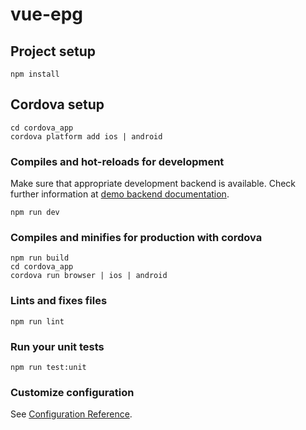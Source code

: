 # vue-epg

## Project setup
```
npm install
```

## Cordova setup
```
cd cordova_app
cordova platform add ios | android
```

### Compiles and hot-reloads for development
Make sure that appropriate development backend is available. Check further information at [demo backend documentation](https://github.com/NoriginMedia/mock-api/tree/cloudberry).

```
npm run dev
```

### Compiles and minifies for production with cordova
```
npm run build
cd cordova_app
cordova run browser | ios | android
```

### Lints and fixes files
```
npm run lint
```

### Run your unit tests
```
npm run test:unit
```

### Customize configuration
See [Configuration Reference](https://cli.vuejs.org/config/).
